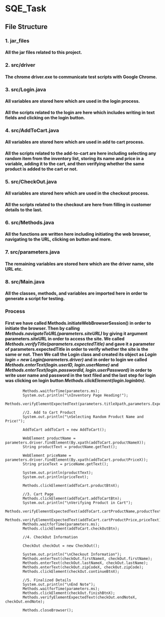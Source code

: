 # SQE_Task
## File Structure 

### 1. jar_files
#### All the jar files related to this project.

### 2. src/driver
#### The chrome driver.exe to communicate test scripts with Google Chrome.

### 3. src/Login.java
#### All variables are stored here which are used in the login process.
#### All the scripts related to the login are here which includes writing in text fields and clicking on the login button.

### 4. src/AddToCart.java
#### All variables are stored here which are used in add to cart process.
#### All the scripts related to the add-to-cart are here including selecting any random item from the inventory list, storing its name and price in a variable, adding it to the cart, and then verifying whether the same product is added to the cart or not.

### 5. src/CheckOut.java
#### All variables are stored here which are used in the checkout process.
#### All the scripts related to the checkout are here from filling in customer details to the last.

### 6. src/Methods.java
#### All the functions are written here including initiating the web browser, navigating to the URL, clicking on button and more.

### 7. src/parameters.java
#### The remaining variables are stored here which are the driver name, site URL etc. 

### 8. src/Main.java
#### All the classes, methods, and variables are imported here in order to generate a script for testing.

### Process
#### First we have called **Methods.initiateWebBrowserSession()** in order to initiate the browser. Then by calling *Methods.navigateToURL(parameters.siteURL)* by giving it argument parameters.siteURL in order to access the site. We called *Methods.verifyTitle(parameters.expectedTitle)* and gave it a parameter of parameters.expectedTitle in order to verify whether the site is the same or not. Then We call the Login class and created its object as *Login login = new Login(parameters.driver)* and in order to login we called *Methods.enterText(login.userID, login.userName)* and *Methods.enterText(login.passwordId, login.userPassword)* in order to write user name and password in the text filed and the last step for login was clicking on login button *Methods.clickElement(login.loginbtn)*.

            Methods.waitforTime(parameters.ms);
            System.out.println("\nInventory Page Heading!");
            Methods.verifyElementExpectedText(parameters.titleXpath,parameters.ExpectedHeading);

            //2. Add to Cart Product
            System.out.println("\nSelecting Random Product Name and Price!");

            AddToCart addToCart = new AddToCart();

            WebElement productName = parameters.driver.findElement(By.xpath(addToCart.productNameX));
            String productText = productName.getText();

            WebElement priceName = parameters.driver.findElement(By.xpath(addToCart.productPriceX));
            String priceText = priceName.getText();

            System.out.println(productText);
            System.out.println(priceText);

            Methods.clickElement(addToCart.productBtnX);

            //3. Cart Page
            Methods.clickElement(addToCart.addToCartBtn);
            System.out.println("\nVerifying Product in Cart");
            Methods.verifyElementExpectedText(addToCart.cartProductName,productText);
            Methods.verifyElementExpectedText(addToCart.cartProductPrice,priceText);
            Methods.waitforTime(parameters.ms);
            Methods.clickElement(addToCart.checkOutBtn);

            //4. CheckOut Information

            CheckOut checkOut = new CheckOut();

            System.out.println("\nCheckout Information");
            Methods.enterText(checkOut.firstNameX, checkOut.firstName);
            Methods.enterText(checkOut.lastNameX, checkOut.lastName);
            Methods.enterText(checkOut.zipCodeX, checkOut.zipCode);
            Methods.clickElement(checkOut.continueBtnX);

            //5. Finalized Details
            System.out.println("\nEnd Note");
            Methods.waitforTime(parameters.ms);
            Methods.clickElement(checkOut.finishBtnX);
            Methods.verifyElementExpectedText(checkOut.endNoteX, checkOut.endNote);

            Methods.closeBrowser();
